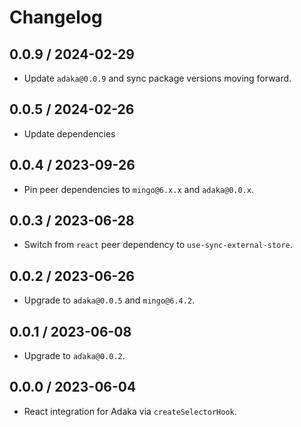 # Changelog

## 0.0.9 / 2024-02-29
- Update `adaka@0.0.9` and sync package versions moving forward.

## 0.0.5 / 2024-02-26
- Update dependencies

## 0.0.4 / 2023-09-26
- Pin peer dependencies to `mingo@6.x.x` and `adaka@0.0.x`.

## 0.0.3 / 2023-06-28
- Switch from `react` peer dependency to `use-sync-external-store`.

## 0.0.2 / 2023-06-26
- Upgrade to `adaka@0.0.5` and `mingo@6.4.2`.

## 0.0.1 / 2023-06-08
- Upgrade to `adaka@0.0.2`.

## 0.0.0 / 2023-06-04
- React integration for Adaka via `createSelectorHook`.
